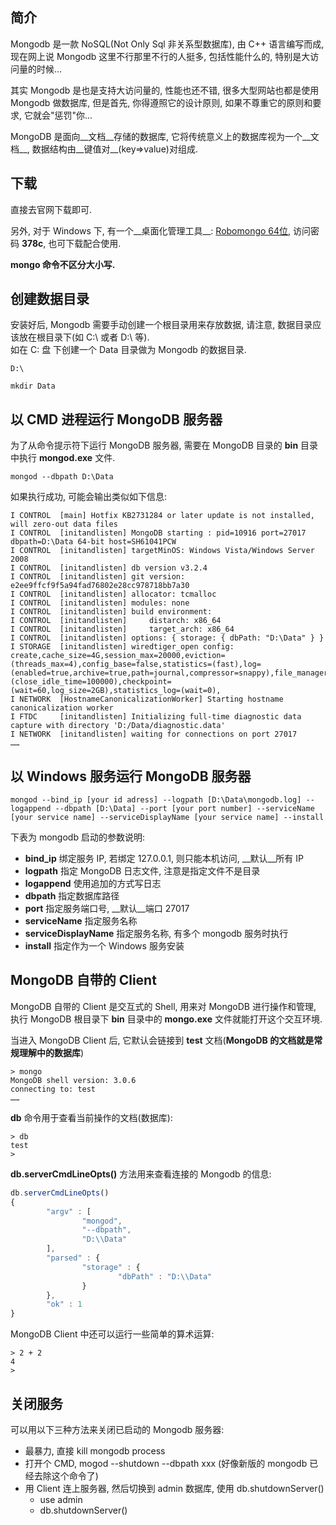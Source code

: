 ## 简介
Mongodb 是一款 NoSQL(Not Only Sql 非关系型数据库), 由 C++ 语言编写而成, 现在网上说 Mongodb 这里不行那里不行的人挺多, 包括性能什么的, 特别是大访问量的时候...

其实 Mongodb 是也是支持大访问量的, 性能也还不错, 很多大型网站也都是使用 Mongodb 做数据库, 但是首先, 你得遵照它的设计原则, 如果不尊重它的原则和要求, 它就会"惩罚"你...

MongoDB 是面向__文档__存储的数据库, 它将传统意义上的数据库视为一个__文档__, 数据结构由__键值对__(key=\>value)对组成.

## 下载
直接去官网下载即可.

另外, 对于 Windows 下, 有一个__桌面化管理工具__: [Robomongo 64位](https://yunpan.cn/cqXnDqkxqwSCX), 访问密码 __378c__, 也可下载配合使用.

__mongo 命令不区分大小写.__

## 创建数据目录
安装好后, Mongodb 需要手动创建一个根目录用来存放数据, 请注意, 数据目录应该放在根目录下(如 C:\ 或者 D:\ 等).<br>
如在 C: 盘 下创建一个 Data 目录做为 Mongodb 的数据目录.

```
D:\

mkdir Data
```


## 以 CMD 进程运行 MongoDB 服务器
为了从命令提示符下运行 MongoDB 服务器, 需要在 MongoDB 目录的 __bin__ 目录中执行 __mongod.exe__ 文件.

```
mongod --dbpath D:\Data
```


如果执行成功, 可能会输出类似如下信息:

```
I CONTROL  [main] Hotfix KB2731284 or later update is not installed, will zero-out data files
I CONTROL  [initandlisten] MongoDB starting : pid=10916 port=27017 dbpath=D:\Data 64-bit host=SH61041PCW
I CONTROL  [initandlisten] targetMinOS: Windows Vista/Windows Server 2008
I CONTROL  [initandlisten] db version v3.2.4
I CONTROL  [initandlisten] git version: e2ee9ffcf9f5a94fad76802e28cc978718bb7a30
I CONTROL  [initandlisten] allocator: tcmalloc
I CONTROL  [initandlisten] modules: none
I CONTROL  [initandlisten] build environment:
I CONTROL  [initandlisten]     distarch: x86_64
I CONTROL  [initandlisten]     target_arch: x86_64
I CONTROL  [initandlisten] options: { storage: { dbPath: "D:\Data" } }
I STORAGE  [initandlisten] wiredtiger_open config: create,cache_size=4G,session_max=20000,eviction=(threads_max=4),config_base=false,statistics=(fast),log=(enabled=true,archive=true,path=journal,compressor=snappy),file_manager=(close_idle_time=100000),checkpoint=(wait=60,log_size=2GB),statistics_log=(wait=0),
I NETWORK  [HostnameCanonicalizationWorker] Starting hostname canonicalization worker
I FTDC     [initandlisten] Initializing full-time diagnostic data capture with directory 'D:/Data/diagnostic.data'
I NETWORK  [initandlisten] waiting for connections on port 27017
……
```


## 以 Windows 服务运行 MongoDB 服务器
```
mongod --bind_ip [your id adress] --logpath [D:\Data\mongodb.log] --logappend --dbpath [D:\Data] --port [your port number] --serviceName [your service name] --serviceDisplayName [your service name] --install
```


下表为 mongodb 启动的参数说明:

- __bind_ip__               绑定服务 IP, 若绑定 127.0.0.1, 则只能本机访问, __默认__所有 IP
- __logpath__               指定 MongoDB 日志文件, 注意是指定文件不是目录
- __logappend__             使用追加的方式写日志
- __dbpath__                指定数据库路径
- __port__                  指定服务端口号, __默认__端口 27017
- __serviceName__           指定服务名称
- __serviceDisplayName__    指定服务名称, 有多个 mongodb 服务时执行
- __install__               指定作为一个 Windows 服务安装

## MongoDB 自带的 Client
MongoDB 自带的 Client 是交互式的 Shell, 用来对 MongoDB 进行操作和管理, 执行 MongoDB 根目录下 __bin__ 目录中的 __mongo.exe__ 文件就能打开这个交互环境.

当进入 MongoDB Client 后, 它默认会链接到 __test__ 文档(__MongoDB 的文档就是常规理解中的数据库__)

```
> mongo
MongoDB shell version: 3.0.6
connecting to: test
……
```

__db__ 命令用于查看当前操作的文档(数据库):

```
> db
test
>
```

__db.serverCmdLineOpts()__ 方法用来查看连接的 Mongodb 的信息:

```js
db.serverCmdLineOpts()
{
        "argv" : [
                "mongod",
                "--dbpath",
                "D:\\Data"
        ],
        "parsed" : {
                "storage" : {
                        "dbPath" : "D:\\Data"
                }
        },
        "ok" : 1
}
```

MongoDB Client 中还可以运行一些简单的算术运算:

```
> 2 + 2
4
>
```

## 关闭服务

可以用以下三种方法来关闭已启动的 Mongodb 服务器:

- 最暴力, 直接 kill mongodb process
- 打开个 CMD, mogod \-\-shutdown \-\-dbpath xxx (好像新版的 mongodb 已经去除这个命令了)
- 用 Client 连上服务器, 然后切换到 admin 数据库, 使用 db.shutdownServer()
    + use admin
    + db.shutdownServer()
